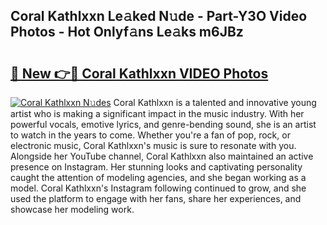 ## Coral Kathlxxn Le𝚊ked N𝚞de - Part-Y3O Video Photos - Hot Onlyf𝚊ns Le𝚊ks m6JBz

# <h2><a href="http://ab61030.deff.icu/?id=Coral+Kathlxxn">🔗 New 👉🔴 Coral Kathlxxn VIDEO Photos</a></h2>

[![Coral Kathlxxn N𝚞des](https://i.imgur.com/rIISA9y.gif)](http://ab61030.deff.icu/?id=Coral+Kathlxxn)
Coral Kathlxxn is a talented and innovative young artist who is making a significant impact in the music industry. With her powerful vocals, emotive lyrics, and genre-bending sound, she is an artist to watch in the years to come. Whether you're a fan of pop, rock, or electronic music, Coral Kathlxxn's music is sure to resonate with you. Alongside her YouTube channel, Coral Kathlxxn also maintained an active presence on Instagram. Her stunning looks and captivating personality caught the attention of modeling agencies, and she began working as a model. Coral Kathlxxn's Instagram following continued to grow, and she used the platform to engage with her fans, share her experiences, and showcase her modeling work.
